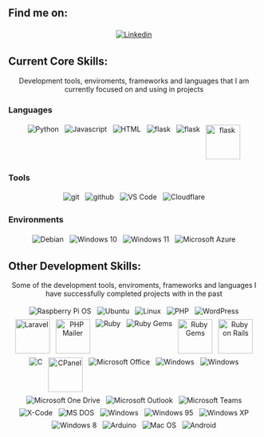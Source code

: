 ## Find me on:
<p align="center">
    <a href="https://www.linkedin.com/in/murraystorm/" target="_blank" rel="noopener noreferrer">
        <img src="https://img.icons8.com/color/69/000000/linkedin.png" alt="Linkedin" style="vertical-align:top; margin:4px">
    </a>
</p>

## Current Core Skills:
<p align="center">
    Development tools, enviroments, frameworks and languages that I am currently focused on and using in projects
</p>

### Languages
<p align="center">
    <img src="https://img.icons8.com/color/69/000000/python.png" alt="Python" style="vertical-align:top; margin:4px">
    <img src="https://img.icons8.com/color/69/000000/javascript.png" alt="Javascript" style="vertical-align:top; margin:4px">
    <img src="https://img.icons8.com/color/69/000000/html-5--v1.png" alt="HTML" style="vertical-align:top; margin:4px">
    <img src="https://img.icons8.com/color/69/000000/flask.png" alt="flask" style="vertical-align:top; margin:4px">  
    <img src="https://img.icons8.com/color/69/000000/mysql-logo.png" alt="flask" style="vertical-align:top; margin:4px">  
    <img src="https://cdn.cdnlogo.com/logos/s/41/sqlite.svg" alt="flask" height="69" style="vertical-align:top; margin:4px"> 
</p>

### Tools
<p align="center">
    <img src="https://img.icons8.com/color/69/000000/git.png" alt="git" style="vertical-align:top; margin:4px">
    <img src="https://img.icons8.com/color/69/000000/github.png" alt="github" style="vertical-align:top; margin:4px">
    <img src="https://img.icons8.com/color/69/000000/visual-studio-code-2019.png" alt="VS Code" style="vertical-align:top; margin:4px">
    <img src="https://img.icons8.com/color/69/000000/cloudflare.png" alt="Cloudflare" style="vertical-align:top; margin:4px">
</p>

### Environments
<p align="center">
    <img src="https://img.icons8.com/color/69/000000/debian.png" alt="Debian" style="vertical-align:top; margin:4px"/>
    <img src="https://img.icons8.com/color/69/000000/windows-10.png" alt="Windows 10" style="vertical-align:top; margin:4px"/>
    <img src="https://img.icons8.com/color/69/000000/windows-11.png" alt="Windows 11" style="vertical-align:top; margin:4px"/>
    <img src="https://img.icons8.com/fluency/69/000000/azure-1.png" alt="Microsoft Azure" style="vertical-align:top; margin:4px">
</p>

## Other Development Skills:
<p align="center">
    Some of the development tools, enviroments, frameworks and languages I have successfully completed projects with in the past
</p>
<p align="center">
    <img src="https://img.icons8.com/color/69/000000/raspberry-pi.png" alt="Raspberry Pi OS" style="vertical-align:top; margin:4px"/>
    <img src="https://img.icons8.com/color/69/000000/ubuntu--v1.png" alt="Ubuntu" style="vertical-align:top; margin:4px"/>
    <img src="https://img.icons8.com/color/69/000000/linux--v1.png" alt="Linux" style="vertical-align:top; margin:4px"/>
    <img src="https://img.icons8.com/color/69/000000/php.png" alt="PHP" style="vertical-align:top; margin:4px">
    <img src="https://img.icons8.com/color/69/000000/wordpress.png" alt="WordPress" style="vertical-align:top; margin:4px">
    <img src="https://cdn.cdnlogo.com/logos/l/23/laravel.svg" alt="Laravel" height="69" style="vertical-align:top; margin:4px"> 
    <img src="https://cdn.cdnlogo.com/logos/p/53/phpmailer.svg" alt="PHP Mailer" height="69" style="vertical-align:top; margin:4px"> 
    <img src="https://img.icons8.com/color/69/000000/ruby-programming-language.png" alt="Ruby" style="vertical-align:top; margin:4px">
    <img src="https://img.icons8.com/color/69/000000/ruby-gem.png" alt="Ruby Gems" style="vertical-align:top; margin:4px">
    <img src="https://cdn.cdnlogo.com/logos/r/18/rubygems.svg" alt="Ruby Gems" height="69" style="vertical-align:top; margin:4px"> 
    <img src="https://cdn.cdnlogo.com/logos/r/26/rails.svg" alt="Ruby on Rails" height="69" style="vertical-align:top; margin:4px"> 
    <img src="https://img.icons8.com/color/69/000000/c-programming.png" alt="C" style="vertical-align:top; margin:4px">
    <img src="https://cdn.cdnlogo.com/logos/c/90/cpanel.png" alt="CPanel" height="69" style="vertical-align:top; margin:4px"> 
    <img src="https://img.icons8.com/color/69/000000/office-365.png" alt="Microsoft Office" style="vertical-align:top; margin:4px">
    <img src="https://img.icons8.com/color/69/000000/slack-new.png" alt="Windows" style="vertical-align:top; margin:4px">
    <img src="https://img.icons8.com/color/69/000000/windows.png" alt="Windows" style="vertical-align:top; margin:4px">
    <img src="https://img.icons8.com/color/69/000000/microsoftonedrive.png" alt="Microsoft One Drive" style="vertical-align:top; margin:4px">
    <img src="https://img.icons8.com/color/69/000000/microsoftoutlook.png" alt="Microsoft Outlook" style="vertical-align:top; margin:4px">
    <img src="https://img.icons8.com/color/69/000000/microsoft-teams.png" alt="Microsoft Teams" style="vertical-align:top; margin:4px">
    <img src="https://img.icons8.com/color/69/000000/xcode.png" alt="X-Code" style="vertical-align:top; margin:4px">
    <img src="https://img.icons8.com/color/69/000000/dos.png" alt="MS DOS" style="vertical-align:top; margin:4px"/>
    <img src="https://img.icons8.com/color/69/000000/microsoft.png" alt="Windows" style="vertical-align:top; margin:4px">
    <img src="https://img.icons8.com/color/69/000000/windows-95.png" alt="Windows 95" style="vertical-align:top; margin:4px"/>
    <img src="https://img.icons8.com/color/69/000000/windows-xp.png" alt="Windows XP" style="vertical-align:top; margin:4px"/>
    <img src="https://img.icons8.com/color/69/000000/windows-8.png" alt="Windows 8" style="vertical-align:top; margin:4px"/>
    <img src="https://img.icons8.com/color/69/000000/arduino.png" alt="Arduino" style="vertical-align:top; margin:4px"/>
    <img src="https://img.icons8.com/color/69/000000/mac-logo.png" alt="Mac OS" style="vertical-align:top; margin:4px"/>
    <img src="https://img.icons8.com/color/69/000000/android-os.png" alt="Android" style="vertical-align:top; margin:4px" />
</p>

